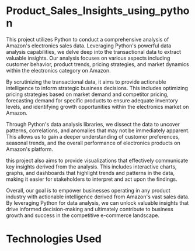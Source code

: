 # Product_Sales_Insights_using_python
This project utilizes Python to conduct a comprehensive analysis of Amazon's electronics sales data. Leveraging Python's powerful data analysis capabilities, we delve deep into the transactional data to extract valuable insights. Our analysis focuses on various aspects including customer behavior, product trends, pricing strategies, and market dynamics within the electronics category on Amazon.

By scrutinizing the transactional data, it aims to provide actionable intelligence to inform strategic business decisions. This includes optimizing pricing strategies based on market demand and competitor pricing, forecasting demand for specific products to ensure adequate inventory levels, and identifying growth opportunities within the electronics market on Amazon.

Through Python's data analysis libraries, we dissect the data to uncover patterns, correlations, and anomalies that may not be immediately apparent. This allows us to gain a deeper understanding of customer preferences, seasonal trends, and the overall performance of electronics products on Amazon's platform.

this project also aims to provide visualizations that effectively communicate key insights derived from the analysis. This includes interactive charts, graphs, and dashboards that highlight trends and patterns in the data, making it easier for stakeholders to interpret and act upon the findings.

Overall, our goal is to empower businesses operating in any product industry with actionable intelligence derived from Amazon's vast sales data. By leveraging Python for data analysis, we can unlock valuable insights that drive informed decision-making and ultimately contribute to business growth and success in the competitive e-commerce landscape.

# Technologies Used
